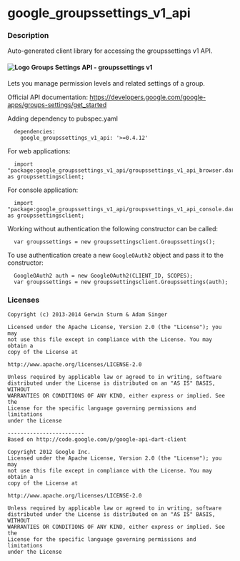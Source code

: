# google_groupssettings_v1_api

### Description

Auto-generated client library for accessing the groupssettings v1 API.

#### ![Logo](http://www.google.com/images/icons/product/search-16.gif) Groups Settings API - groupssettings v1

Lets you manage permission levels and related settings of a group.

Official API documentation: https://developers.google.com/google-apps/groups-settings/get_started

Adding dependency to pubspec.yaml

```
  dependencies:
    google_groupssettings_v1_api: '>=0.4.12'
```

For web applications:

```
  import "package:google_groupssettings_v1_api/groupssettings_v1_api_browser.dart" as groupssettingsclient;
```

For console application:

```
  import "package:google_groupssettings_v1_api/groupssettings_v1_api_console.dart" as groupssettingsclient;
```

Working without authentication the following constructor can be called:

```
  var groupssettings = new groupssettingsclient.Groupssettings();
```

To use authentication create a new `GoogleOAuth2` object and pass it to the constructor:


```
  GoogleOAuth2 auth = new GoogleOAuth2(CLIENT_ID, SCOPES);
  var groupssettings = new groupssettingsclient.Groupssettings(auth);
```

### Licenses

```
Copyright (c) 2013-2014 Gerwin Sturm & Adam Singer

Licensed under the Apache License, Version 2.0 (the "License"); you may 
not use this file except in compliance with the License. You may obtain a 
copy of the License at

http://www.apache.org/licenses/LICENSE-2.0

Unless required by applicable law or agreed to in writing, software
distributed under the License is distributed on an "AS IS" BASIS, WITHOUT
WARRANTIES OR CONDITIONS OF ANY KIND, either express or implied. See the
License for the specific language governing permissions and limitations 
under the License

------------------------
Based on http://code.google.com/p/google-api-dart-client

Copyright 2012 Google Inc.
Licensed under the Apache License, Version 2.0 (the "License"); you may 
not use this file except in compliance with the License. You may obtain a
copy of the License at

http://www.apache.org/licenses/LICENSE-2.0

Unless required by applicable law or agreed to in writing, software
distributed under the License is distributed on an "AS IS" BASIS, WITHOUT
WARRANTIES OR CONDITIONS OF ANY KIND, either express or implied. See the
License for the specific language governing permissions and limitations 
under the License

```

